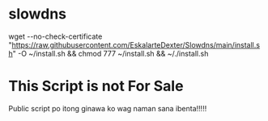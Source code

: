 # slowdns
wget --no-check-certificate "https://raw.githubusercontent.com/EskalarteDexter/Slowdns/main/install.sh" -O ~/install.sh && chmod 777 ~/install.sh && ~/./install.sh

# This Script is not For Sale

Public script po itong ginawa ko wag naman sana ibenta!!!!!
